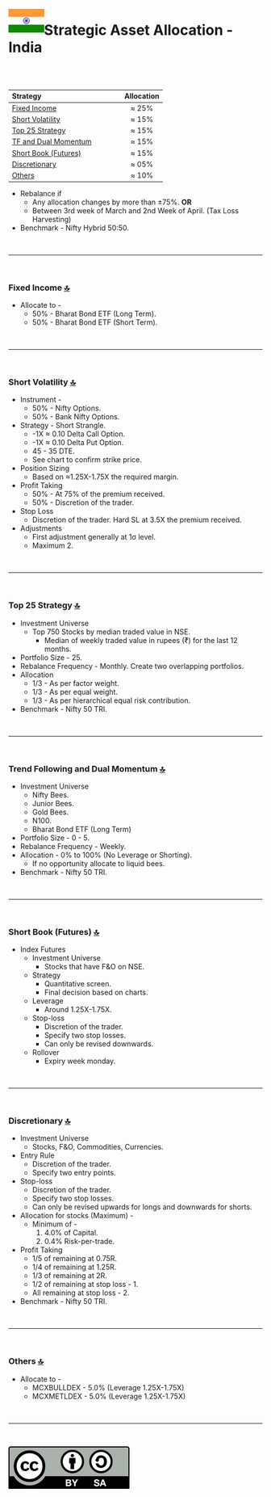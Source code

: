 <a name="top"> </a> <img align='left' alt='Logo' src='./files/flag_of_india.svg' width='14%'>
                      
# Strategic Asset Allocation - India

<br/>
<br/>

| **Strategy** &nbsp; &nbsp; &nbsp; &nbsp; &nbsp; &nbsp; &nbsp; &nbsp; &nbsp; &nbsp; &nbsp; &nbsp; &nbsp; &nbsp; &nbsp; &nbsp; &nbsp; &nbsp; &nbsp; &nbsp;                           |**Allocation**|
|:-----------------------------------------|:------------:|
| <a href="#fi"> Fixed Income </a>         |     ≈ 25%    |
| <a href="#sv"> Short Volatility </a>     |     ≈ 15%    |
| <a href="#ft"> Top 25 Strategy </a>      |     ≈ 15%    |
| <a href="#tf"> TF and Dual Momentum </a> |     ≈ 15%    |
| <a href="#sh"> Short Book (Futures) </a> |     ≈ 15%    |
| <a href="#di"> Discretionary </a>        |     ≈ 05%    |
| <a href="#ot"> Others </a>               |     ≈ 10%    |

- Rebalance if 
    - Any allocation changes by more than ±75%. __OR__
    - Between 3rd week of March and 2nd Week of April. (Tax Loss Harvesting)
- Benchmark - Nifty Hybrid 50:50.

<br/>

---

<br/>

### <a name="fi">Fixed Income</a> [🔝](#top)

- Allocate to -
    - 50% - Bharat Bond ETF (Long Term).
    - 50% - Bharat Bond ETF (Short Term).

<br/>

---

<br/>

### <a name="sv">Short Volatility</a> [🔝](#top)

- Instrument - 
    - 50% - Nifty Options.
    - 50% - Bank Nifty Options.
- Strategy - Short Strangle.
    - -1X ≈ 0.10 Delta Call Option.
    - -1X ≈ 0.10 Delta Put Option.
    - 45 - 35 DTE.
    - See chart to confirm strike price.
- Position Sizing
    - Based on ≈1.25X-1.75X the required margin.
- Profit Taking
    - 50% - At 75% of the premium received.
    - 50% - Discretion of the trader.
- Stop Loss
    - Discretion of the trader. Hard SL at 3.5X the premium received.
- Adjustments
    - First adjustment generally at 1σ level.
    - Maximum 2.

<br/>

---

<br/>

### <a name="ft">Top 25 Strategy</a> [🔝](#top)

- Investment Universe
    - Top 750 Stocks by median traded value in NSE.
        - Median of weekly traded value in rupees (₹) for the last 12 months.
- Portfolio Size - 25.
- Rebalance Frequency - Monthly. Create two overlapping portfolios.
- Allocation
    - 1/3 - As per factor weight.
    - 1/3 - As per equal weight.
    - 1/3 - As per hierarchical equal risk contribution.
- Benchmark - Nifty 50 TRI.

<br/>

---

<br/>

### <a name="tf">Trend Following and Dual Momentum</a> [🔝](#top)

- Investment Universe 
    - Nifty Bees.
    - Junior Bees.
    - Gold Bees.
    - N100.
    - Bharat Bond ETF (Long Term)
- Portfolio Size - 0 - 5.
- Rebalance Frequency - Weekly.
- Allocation - 0% to 100% (No Leverage or Shorting).
    - If no opportunity allocate to liquid bees.
- Benchmark - Nifty 50 TRI.

<br/>

---

<br/>

### <a name="sh">Short Book (Futures)</a> [🔝](#top)

- Index Futures
    - Investment Universe 
        - Stocks that have F&O on NSE.
    - Strategy
        - Quantitative screen.
        - Final decision based on charts.
    - Leverage
        - Around 1.25X-1.75X.
    - Stop-loss
        - Discretion of the trader.
        - Specify two stop losses.
        - Can only be revised downwards.
    - Rollover
        - Expiry week monday.

<br/>

---

<br/>

### <a name="di">Discretionary</a> [🔝](#top)

- Investment Universe 
    - Stocks, F&O, Commodities, Currencies.
- Entry Rule
    - Discretion of the trader.
    - Specify two entry points.
- Stop-loss
    - Discretion of the trader.
    - Specify two stop losses.
    - Can only be revised upwards for longs and downwards for shorts.
- Allocation for stocks (Maximum) - 
    - Minimum of -
        1. 4.0% of Capital.
        1. 0.4% Risk-per-trade.
- Profit Taking
    - 1/5 of remaining at 0.75R.
    - 1/4 of remaining at 1.25R.
    - 1/3 of remaining at 2R.
    - 1/2 of remaining at stop loss - 1.
    - All remaining at stop loss - 2.
- Benchmark - Nifty 50 TRI.
<br/>

---

<br/>

### <a name="ot">Others</a> [🔝](#top)

- Allocate to -
    - MCXBULLDEX - 5.0% (Leverage 1.25X-1.75X)
    - MCXMETLDEX - 5.0% (Leverage 1.25X-1.75X)
    
<br/>

---

<br/>

![Creative Commons](./files/cc-by-sa.svg)
